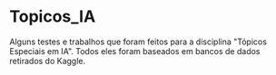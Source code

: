 # Topicos_IA
Alguns testes e trabalhos que foram feitos para a disciplina "Tópicos Especiais em IA".
Todos eles foram baseados em bancos de dados retirados do Kaggle.
